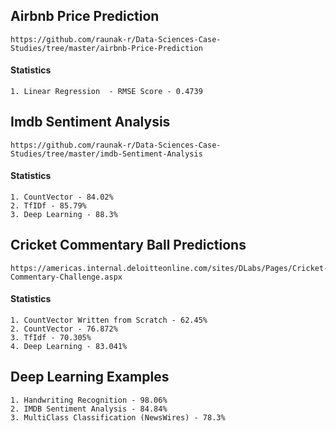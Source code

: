 ## Airbnb Price Prediction
```
https://github.com/raunak-r/Data-Sciences-Case-Studies/tree/master/airbnb-Price-Prediction
```

#### Statistics
```
1. Linear Regression  - RMSE Score - 0.4739
```

## Imdb Sentiment Analysis
```
https://github.com/raunak-r/Data-Sciences-Case-Studies/tree/master/imdb-Sentiment-Analysis
```

#### Statistics
```
1. CountVector - 84.02%
2. TfIDf - 85.79% 
3. Deep Learning - 88.3%
```

## Cricket Commentary Ball Predictions
```
https://americas.internal.deloitteonline.com/sites/DLabs/Pages/Cricket-Commentary-Challenge.aspx
```

#### Statistics
```
1. CountVector Written from Scratch - 62.45%
2. CountVector - 76.872%
3. TfIdf - 70.305%
4. Deep Learning - 83.041%
```

## Deep Learning Examples

```
1. Handwriting Recognition - 98.06%
2. IMDB Sentiment Analysis - 84.84%
3. MultiClass Classification (NewsWires) - 78.3%
```